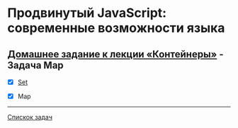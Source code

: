 # Продвинутый JavaScript: современные возможности языка
## [Домашнее задание к лекции «Контейнеры»](https://github.com/TomSG03/ajs-homeworks/tree/master/containers) - Задача Map
- [x] [Set](https://github.com/TomSG03/-ajs-homeworks-containers-set)
- [x] Map


---
[Спискок задач](https://github.com/TomSG03/ajs-homeworks-list)
